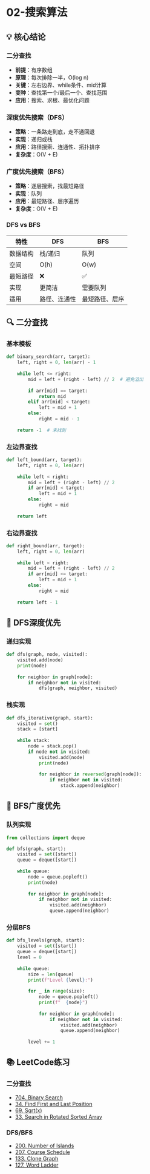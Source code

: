# 02-搜索算法

## 💡 核心结论

### 二分查找
- **前提**：有序数组
- **原理**：每次排除一半，O(log n)
- **关键**：左右边界、while条件、mid计算
- **变种**：查找第一个/最后一个、查找范围
- **应用**：搜索、求根、最优化问题

### 深度优先搜索（DFS）
- **策略**：一条路走到底，走不通回退
- **实现**：递归或栈
- **应用**：路径搜索、连通性、拓扑排序
- **复杂度**：O(V + E)

### 广度优先搜索（BFS）
- **策略**：逐层搜索，找最短路径
- **实现**：队列
- **应用**：最短路径、层序遍历
- **复杂度**：O(V + E)

### DFS vs BFS
| 特性 | DFS | BFS |
|------|-----|-----|
| 数据结构 | 栈/递归 | 队列 |
| 空间 | O(h) | O(w) |
| 最短路径 | ❌ | ✅ |
| 实现 | 更简洁 | 需要队列 |
| 适用 | 路径、连通性 | 最短路径、层序 |

## 🔍 二分查找

### 基本模板
```python
def binary_search(arr, target):
    left, right = 0, len(arr) - 1
    
    while left <= right:
        mid = left + (right - left) // 2  # 避免溢出
        
        if arr[mid] == target:
            return mid
        elif arr[mid] < target:
            left = mid + 1
        else:
            right = mid - 1
    
    return -1  # 未找到
```

### 左边界查找
```python
def left_bound(arr, target):
    left, right = 0, len(arr)
    
    while left < right:
        mid = left + (right - left) // 2
        if arr[mid] < target:
            left = mid + 1
        else:
            right = mid
    
    return left
```

### 右边界查找
```python
def right_bound(arr, target):
    left, right = 0, len(arr)
    
    while left < right:
        mid = left + (right - left) // 2
        if arr[mid] <= target:
            left = mid + 1
        else:
            right = mid
    
    return left - 1
```

## 🌲 DFS深度优先

### 递归实现
```python
def dfs(graph, node, visited):
    visited.add(node)
    print(node)
    
    for neighbor in graph[node]:
        if neighbor not in visited:
            dfs(graph, neighbor, visited)
```

### 栈实现
```python
def dfs_iterative(graph, start):
    visited = set()
    stack = [start]
    
    while stack:
        node = stack.pop()
        if node not in visited:
            visited.add(node)
            print(node)
            
            for neighbor in reversed(graph[node]):
                if neighbor not in visited:
                    stack.append(neighbor)
```

## 🌊 BFS广度优先

### 队列实现
```python
from collections import deque

def bfs(graph, start):
    visited = set([start])
    queue = deque([start])
    
    while queue:
        node = queue.popleft()
        print(node)
        
        for neighbor in graph[node]:
            if neighbor not in visited:
                visited.add(neighbor)
                queue.append(neighbor)
```

### 分层BFS
```python
def bfs_levels(graph, start):
    visited = set([start])
    queue = deque([start])
    level = 0
    
    while queue:
        size = len(queue)
        print(f"Level {level}:")
        
        for _ in range(size):
            node = queue.popleft()
            print(f"  {node}")
            
            for neighbor in graph[node]:
                if neighbor not in visited:
                    visited.add(neighbor)
                    queue.append(neighbor)
        
        level += 1
```

## 📚 LeetCode练习

### 二分查找
- [704. Binary Search](https://leetcode.com/problems/binary-search/)
- [34. Find First and Last Position](https://leetcode.com/problems/find-first-and-last-position-of-element-in-sorted-array/)
- [69. Sqrt(x)](https://leetcode.com/problems/sqrtx/)
- [33. Search in Rotated Sorted Array](https://leetcode.com/problems/search-in-rotated-sorted-array/)

### DFS/BFS
- [200. Number of Islands](https://leetcode.com/problems/number-of-islands/)
- [207. Course Schedule](https://leetcode.com/problems/course-schedule/)
- [133. Clone Graph](https://leetcode.com/problems/clone-graph/)
- [127. Word Ladder](https://leetcode.com/problems/word-ladder/)

